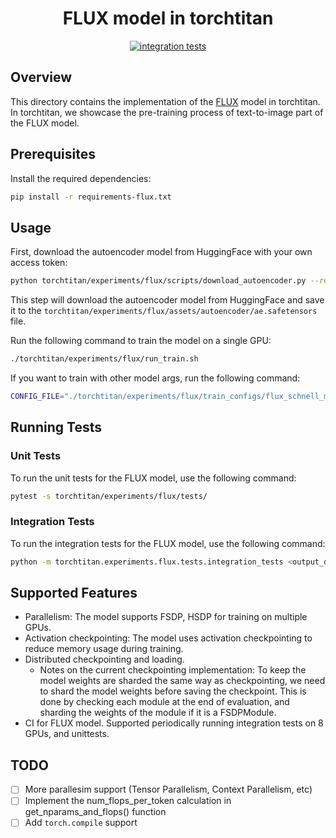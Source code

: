 <div align="center">

# FLUX model in torchtitan

[![integration tests](https://github.com/pytorch/torchtitan/actions/workflows/integration_test_8gpu_flux.yaml/badge.svg?branch=main)](https://github.com/pytorch/torchtitan/actions/workflows/integration_test_8gpu_flux.yaml/badge.svg?branch=main)

</div>

## Overview
This directory contains the implementation of the [FLUX](https://github.com/black-forest-labs/flux/tree/main) model in torchtitan. In torchtitan, we showcase the pre-training process of text-to-image part of the FLUX model.

## Prerequisites
Install the required dependencies:
```bash
pip install -r requirements-flux.txt
```

## Usage
First, download the autoencoder model from HuggingFace with your own access token:
```bash
python torchtitan/experiments/flux/scripts/download_autoencoder.py --repo_id black-forest-labs/FLUX.1-dev --ae_path ae.safetensors --hf_token <your_access_token>
```

This step will download the autoencoder model from HuggingFace and save it to the `torchtitan/experiments/flux/assets/autoencoder/ae.safetensors` file.

Run the following command to train the model on a single GPU:
```bash
./torchtitan/experiments/flux/run_train.sh

```

If you want to train with other model args, run the following command:
```bash
CONFIG_FILE="./torchtitan/experiments/flux/train_configs/flux_schnell_model.toml" ./torchtitan/experiments/flux/run_train.sh
```

## Running Tests

### Unit Tests
To run the unit tests for the FLUX model, use the following command:
```bash
pytest -s torchtitan/experiments/flux/tests/
```

### Integration Tests
To run the integration tests for the FLUX model, use the following command:
```bash
python -m torchtitan.experiments.flux.tests.integration_tests <output_dir>
```


## Supported Features
- Parallelism: The model supports FSDP, HSDP for training on multiple GPUs.
- Activation checkpointing: The model uses activation checkpointing to reduce memory usage during training.
- Distributed checkpointing and loading.
    - Notes on the current checkpointing implementation: To keep the model weights are sharded the same way as checkpointing, we need to shard the model weights before saving the checkpoint. This is done by checking each module at the end of evaluation, and sharding the weights of the module if it is a FSDPModule.
- CI for FLUX model. Supported periodically running integration tests on 8 GPUs, and unittests.



## TODO
- [ ] More parallesim support (Tensor Parallelism, Context Parallelism, etc)
- [ ] Implement the num_flops_per_token calculation in get_nparams_and_flops() function
- [ ] Add `torch.compile` support
